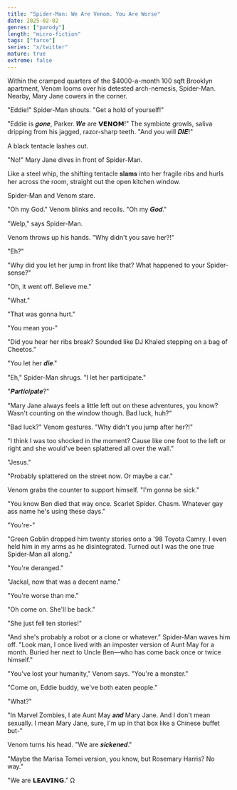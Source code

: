 ```yaml
---
title: "Spider-Man: We Are Venom. You Are Worse"
date: 2025-02-02
genres: ["parody"]
length: "micro-fiction"
tags: ["farce"]
series: "x/twitter"
mature: true
extreme: false
---
```

Within the cramped quarters of the $4000-a-month 100 sqft Brooklyn apartment, Venom looms over his detested arch-nemesis,  Spider-Man. Nearby, Mary Jane cowers in the corner.

"Eddie!" Spider-Man shouts. "Get a hold of yourself!"

"Eddie is 𝒈𝒐𝒏𝒆, Parker. 𝑾𝒆 are 𝗩𝗘𝗡𝗢𝗠!" The symbiote growls, saliva dripping from his jagged, razor-sharp teeth. "And you will 𝑫𝑰𝑬!"

A black tentacle lashes out.

"No!" Mary Jane dives in front of Spider-Man. 

Like a steel whip, the shifting tentacle 𝐬𝐥𝐚𝐦𝐬 into her fragile ribs and hurls her across the room, straight out the open kitchen window.

Spider-Man and Venom stare.

"Oh my God." Venom blinks and recoils. "Oh my 𝑮𝒐𝒅."

"Welp," says Spider-Man.

Venom throws up his hands. "Why didn't you save her?!"

"Eh?"

"Why did you let her jump in front like that? What happened to your Spider-sense?"

"Oh, it went off. Believe me." 

"What."

"That was gonna hurt."

"You mean you-"

"Did you hear her ribs break? Sounded like DJ Khaled stepping on a bag of Cheetos."

"You let her 𝒅𝒊𝒆."

"Eh," Spider-Man shrugs. "I let her participate."

"𝑷𝒂𝒓𝒕𝒊𝒄𝒊𝒑𝒂𝒕𝒆?"

"Mary Jane always feels a little left out on these adventures, you know? Wasn't counting on the window though. Bad luck, huh?"

"Bad luck?" Venom gestures. "Why didn't you jump after her?!"

"I think I was too shocked in the moment? Cause like one foot to the left or right and she would've been splattered all over the wall."

"Jesus."

"Probably splattered on the street now. Or maybe a car."

Venom grabs the counter to support himself. "I'm gonna be sick."

"You know Ben died that way once. Scarlet Spider. Chasm. Whatever gay ass name he's using these days."

"You're-"

"Green Goblin dropped him twenty stories onto a '98 Toyota Camry. I even held him in my arms as he disintegrated. Turned out I was the one true Spider-Man all along."

"You're deranged."

"Jackal, now that was a decent name."

"You're worse than me."

"Oh come on. She'll be back."

"She just fell ten stories!"

"And she's probably a robot or a clone or whatever." Spider-Man waves him off. "Look man, I once lived with an imposter version of Aunt May for a month. Buried her next to Uncle Ben—who has come back once or twice himself."

"You've lost your humanity," Venom says. "You're a monster."

"Come on, Eddie buddy, we've both eaten people."

"What?"

"In Marvel Zombies, I ate Aunt May 𝒂𝒏𝒅 Mary Jane. And I don't mean sexually. I mean Mary Jane, sure, I'm up in that box like a Chinese buffet but-"

Venom turns his head. "We are 𝒔𝒊𝒄𝒌𝒆𝒏𝒆𝒅."

"Maybe the Marisa Tomei version, you know, but Rosemary Harris? No way."

"We are 𝗟𝗘𝗔𝗩𝗜𝗡𝗚." Ω
